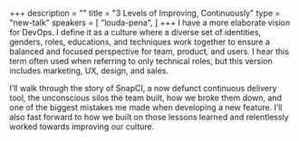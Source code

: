 +++
description = ""
title = "3 Levels of Improving, Continuously"
type = "new-talk"
speakers = [
        "louda-pena",
]
+++
I have a more elaborate vision for DevOps. I define it as a culture
where a diverse set of identities, genders, roles, educations, and
techniques work together to ensure a balanced and focused perspective
for team, product, and users. I hear this term often used when referring
to only technical roles, but this version includes marketing, UX,
design, and sales.

I’ll walk through the story of SnapCI, a now defunct continuous delivery
tool, the unconscious silos the team built, how we broke them down, and
one of the biggest mistakes me made when developing a new feature. I’ll
also fast forward to how we built on those lessons learned and
relentlessly worked towards improving our culture.
